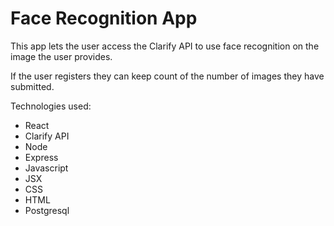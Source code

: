 # Face Recognition App

This app lets the user access the Clarify API to use face recognition on the image the user provides.

If the user registers they can keep count of the number of images they have submitted.

Technologies used:
 * React
 * Clarify API
 * Node
 * Express
 * Javascript
 * JSX
 * CSS
 * HTML
 * Postgresql




